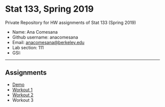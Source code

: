 # Stat 133, Spring 2019

Private Repository for HW assignments of Stat 133 (Spring 2019)

- Name: Ana Comesana
- Github username: anacomesana
- Email: anacomesana@berkeley.edu
- Lab section: 111
- GSI: 

-----

## Assignments

- [Demo](demo)
- [Workout 1](workout1)
- [Workout 2](workout2)
- Workout 3


